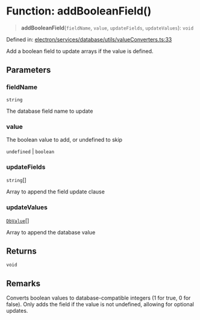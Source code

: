 # Function: addBooleanField()

> **addBooleanField**(`fieldName`, `value`, `updateFields`, `updateValues`): `void`

Defined in: [electron/services/database/utils/valueConverters.ts:33](https://github.com/Nick2bad4u/Uptime-Watcher/blob/2a45eeb1723f8f7089001af2c92aa07d82dfe7e4/electron/services/database/utils/valueConverters.ts#L33)

Add a boolean field to update arrays if the value is defined.

## Parameters

### fieldName

`string`

The database field name to update

### value

The boolean value to add, or undefined to skip

`undefined` | `boolean`

### updateFields

`string`[]

Array to append the field update clause

### updateValues

[`DbValue`](../type-aliases/DbValue.md)[]

Array to append the database value

## Returns

`void`

## Remarks

Converts boolean values to database-compatible integers (1 for true, 0 for false).
Only adds the field if the value is not undefined, allowing for optional updates.
